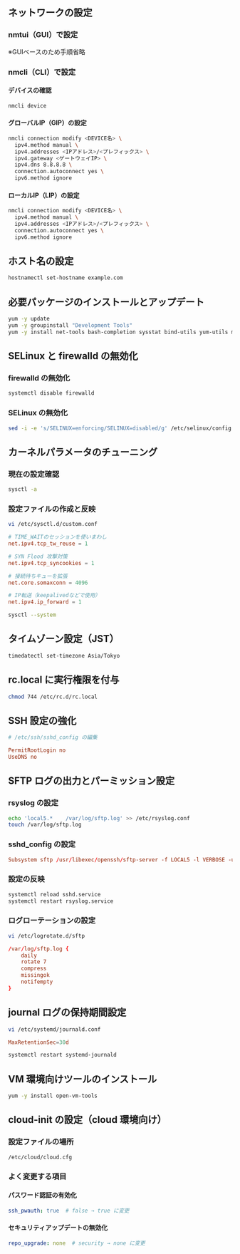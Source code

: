 ## ネットワークの設定

### nmtui（GUI）で設定  
※GUIベースのため手順省略

### nmcli（CLI）で設定

#### デバイスの確認

```bash
nmcli device
```

#### グローバルIP（GIP）の設定

```bash
nmcli connection modify <DEVICE名> \
  ipv4.method manual \
  ipv4.addresses <IPアドレス>/<プレフィックス> \
  ipv4.gateway <ゲートウェイIP> \
  ipv4.dns 8.8.8.8 \
  connection.autoconnect yes \
  ipv6.method ignore
```

#### ローカルIP（LIP）の設定

```bash
nmcli connection modify <DEVICE名> \
  ipv4.method manual \
  ipv4.addresses <IPアドレス>/<プレフィックス> \
  connection.autoconnect yes \
  ipv6.method ignore
```

## ホスト名の設定

```bash
hostnamectl set-hostname example.com
```

## 必要パッケージのインストールとアップデート

```bash
yum -y update
yum -y groupinstall "Development Tools"
yum -y install net-tools bash-completion sysstat bind-utils yum-utils mlocate lsof
```

## SELinux と firewalld の無効化

### firewalld の無効化

```bash
systemctl disable firewalld
```

### SELinux の無効化

```bash
sed -i -e 's/SELINUX=enforcing/SELINUX=disabled/g' /etc/selinux/config
```

## カーネルパラメータのチューニング

### 現在の設定確認

```bash
sysctl -a
```

### 設定ファイルの作成と反映

```bash
vi /etc/sysctl.d/custom.conf
```

```conf
# TIME_WAITのセッションを使いまわし
net.ipv4.tcp_tw_reuse = 1

# SYN Flood 攻撃対策
net.ipv4.tcp_syncookies = 1

# 接続待ちキューを拡張
net.core.somaxconn = 4096

# IP転送（keepalivedなどで使用）
net.ipv4.ip_forward = 1
```

```bash
sysctl --system
```

## タイムゾーン設定（JST）

```bash
timedatectl set-timezone Asia/Tokyo
```

## rc.local に実行権限を付与

```bash
chmod 744 /etc/rc.d/rc.local
```

## SSH 設定の強化

```conf
# /etc/ssh/sshd_config の編集

PermitRootLogin no
UseDNS no
```

## SFTP ログの出力とパーミッション設定

### rsyslog の設定

```bash
echo 'local5.*    /var/log/sftp.log' >> /etc/rsyslog.conf
touch /var/log/sftp.log
```

### sshd_config の設定

```conf
Subsystem sftp /usr/libexec/openssh/sftp-server -f LOCAL5 -l VERBOSE -u 002
```

### 設定の反映

```bash
systemctl reload sshd.service
systemctl restart rsyslog.service
```

### ログローテーションの設定

```bash
vi /etc/logrotate.d/sftp
```

```conf
/var/log/sftp.log {
    daily
    rotate 7
    compress
    missingok
    notifempty
}
```

## journal ログの保持期間設定

```bash
vi /etc/systemd/journald.conf
```

```conf
MaxRetentionSec=30d
```

```bash
systemctl restart systemd-journald
```

## VM 環境向けツールのインストール

```bash
yum -y install open-vm-tools
```

## cloud-init の設定（cloud 環境向け）

### 設定ファイルの場所

```bash
/etc/cloud/cloud.cfg
```

### よく変更する項目

#### パスワード認証の有効化

```yaml
ssh_pwauth: true  # false → true に変更
```

#### セキュリティアップデートの無効化

```yaml
repo_upgrade: none  # security → none に変更
```
